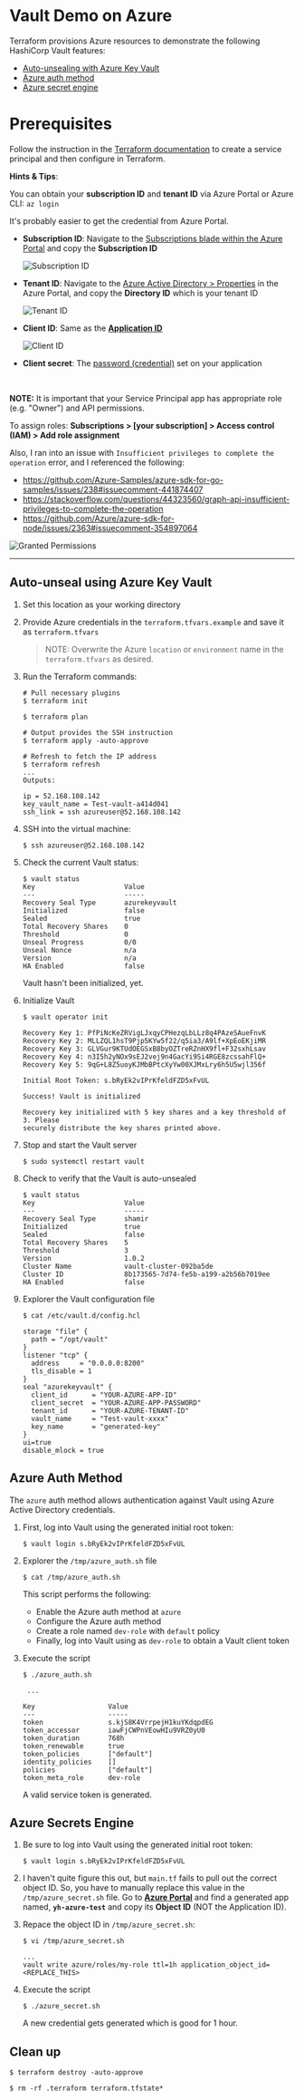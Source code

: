 # Vault Demo on Azure

Terraform provisions Azure resources to demonstrate the following HashiCorp Vault features:

- [Auto-unsealing with Azure Key Vault](#auto-unseal-using-azure-key-vault)
- [Azure auth method](#azure-auth-method)
- [Azure secret engine](#azure-secrets-engine) 


# Prerequisites

Follow the instruction in the [Terraform documentation](https://www.terraform.io/docs/providers/azurerm/auth/service_principal_client_certificate.html)
to create a service principal and then configure in Terraform.

**Hints & Tips**:

You can obtain your **subscription ID** and **tenant ID** via Azure Portal or Azure CLI: `az login`

It's probably easier to get the credential from Azure Portal. 

- **Subscription ID**: Navigate to the [Subscriptions blade within the Azure Portal](https://portal.azure.com/#blade/Microsoft_Azure_Billing/SubscriptionsBlade) and copy the **Subscription ID**  

    ![Subscription ID](https://s3-us-west-1.amazonaws.com/education-yh/screenshots/vault-autounseal-azure-1.png)

- **Tenant ID**: Navigate to the [Azure Active Directory > Properties](https://portal.azure.com/#blade/Microsoft_AAD_IAM/ActiveDirectoryMenuBlade/Properties) in the Azure Portal, and copy the **Directory ID** which is your tenant ID  

    ![Tenant ID](https://s3-us-west-1.amazonaws.com/education-yh/screenshots/vault-autounseal-azure-2.png)

- **Client ID**: Same as the [**Application ID**](https://portal.azure.com/#blade/Microsoft_AAD_IAM/ApplicationsListBlade)

    ![Client ID](https://s3-us-west-1.amazonaws.com/education-yh/screenshots/vault-autounseal-azure-3.png)

- **Client secret**: The [password (credential)](https://portal.azure.com/#blade/Microsoft_AAD_IAM/ApplicationsListBlade) set on your application

<br>

**NOTE:** It is important that your Service Principal app has appropriate role (e.g. "Owner") and API permissions.

To assign roles: **Subscriptions > [your subscription] > Access control (IAM) > Add role assignment**

Also, I ran into an issue with `Insufficient privileges to complete the operation` error, and I referenced the following:

- https://github.com/Azure-Samples/azure-sdk-for-go-samples/issues/238#issuecomment-441874407
- https://stackoverflow.com/questions/44323560/graph-api-insufficient-privileges-to-complete-the-operation
- https://github.com/Azure/azure-sdk-for-node/issues/2363#issuecomment-354897064

![Granted Permissions](https://s3-us-west-1.amazonaws.com/education-yh/screenshots/vault-azure-sp.png)

---

## Auto-unseal using Azure Key Vault


1. Set this location as your working directory

1. Provide Azure credentials in the `terraform.tfvars.example` and save it as `terraform.tfvars`

    > NOTE: Overwrite the Azure `location` or `environment` name in the `terraform.tfvars` as desired.

1. Run the Terraform commands:

    ```shell
    # Pull necessary plugins
    $ terraform init

    $ terraform plan

    # Output provides the SSH instruction
    $ terraform apply -auto-approve

    # Refresh to fetch the IP address
    $ terraform refresh
    ...
    Outputs:

    ip = 52.168.108.142
    key_vault_name = Test-vault-a414d041
    ssh_link = ssh azureuser@52.168.108.142
    ```

1. SSH into the virtual machine:

    ```text
    $ ssh azureuser@52.168.108.142
    ```

1. Check the current Vault status:

    ```text
    $ vault status
    Key                      Value
    ---                      -----
    Recovery Seal Type       azurekeyvault
    Initialized              false
    Sealed                   true
    Total Recovery Shares    0
    Threshold                0
    Unseal Progress          0/0
    Unseal Nonce             n/a
    Version                  n/a
    HA Enabled               false
    ```
    Vault hasn't been initialized, yet.

1. Initialize Vault

    ```plaintext
    $ vault operator init

    Recovery Key 1: PfPiNcKeZRVigLJxqyCPHezqLbLLz8q4PAzeSAueFnvK
    Recovery Key 2: MLLZQL1hsT9Pjp5KYw5f22/q5ia3/A9lf+XpEoEKjiMR
    Recovery Key 3: GLVGur9KTUdOEGSxB8byOZTreRZnHX9fl+F32sxhLsav
    Recovery Key 4: n3I5h2yNOx9sEJ2vej9n4GacYi9Si4RGE8zcssahFlQ+
    Recovery Key 5: 9qG+L8Z5uoyKJMbBPtcXyYw00XJMxLry6h5U5wjl356f

    Initial Root Token: s.bRyEk2vIPrKfeldFZD5xFvUL

    Success! Vault is initialized

    Recovery key initialized with 5 key shares and a key threshold of 3. Please
    securely distribute the key shares printed above.
    ```

1. Stop and start the Vault server

    ```shell
    $ sudo systemctl restart vault
    ```

1. Check to verify that the Vault is auto-unsealed

    ```text
    $ vault status
    Key                      Value
    ---                      -----
    Recovery Seal Type       shamir
    Initialized              true
    Sealed                   false
    Total Recovery Shares    5
    Threshold                3
    Version                  1.0.2
    Cluster Name             vault-cluster-092ba5de
    Cluster ID               8b173565-7d74-fe5b-a199-a2b56b7019ee
    HA Enabled               false
    ```

1. Explorer the Vault configuration file

    ```plaintext
    $ cat /etc/vault.d/config.hcl

    storage "file" {
      path = "/opt/vault"
    }
    listener "tcp" {
      address     = "0.0.0.0:8200"
      tls_disable = 1
    }
    seal "azurekeyvault" {
      client_id      = "YOUR-AZURE-APP-ID"
      client_secret  = "YOUR-AZURE-APP-PASSWORD"
      tenant_id      = "YOUR-AZURE-TENANT-ID"
      vault_name     = "Test-vault-xxxx"
      key_name       = "generated-key"
    }
    ui=true
    disable_mlock = true
    ```

## Azure Auth Method

The `azure` auth method allows authentication against Vault using Azure Active Directory credentials.

1. First, log into Vault using the generated initial root token:

    ```plaintext
    $ vault login s.bRyEk2vIPrKfeldFZD5xFvUL
    ```

1. Explorer the `/tmp/azure_auth.sh` file

    ```plaintext
    $ cat /tmp/azure_auth.sh
    ```

    This script performs the following:

    - Enable the Azure auth method at `azure`
    - Configure the Azure auth method
    - Create a role named `dev-role` with `default` policy
    - Finally, log into Vault using as `dev-role` to obtain a Vault client token

1. Execute the script

    ```plaintext
    $ ./azure_auth.sh

     ...

    Key                  Value
    ---                  -----
    token                s.kjS8K4VrrpejH1kuYKdqpdEG
    token_accessor       iawFjCWPnVEowHIu9VRZ0yU0
    token_duration       768h
    token_renewable      true
    token_policies       ["default"]
    identity_policies    []
    policies             ["default"]
    token_meta_role      dev-role
    ```

    A valid service token is generated.


## Azure Secrets Engine

1. Be sure to log into Vault using the generated initial root token:

    ```plaintext
    $ vault login s.bRyEk2vIPrKfeldFZD5xFvUL
    ```

1. I haven't quite figure this out, but `main.tf` fails to pull out the correct object ID.  So, you have to manually replace this value in the `/tmp/azure_secret.sh` file.  Go to [**Azure Portal**](https://portal.azure.com/#blade/Microsoft_AAD_IAM/ApplicationsListBlade) and find a generated app named, **`yh-azure-test`** and copy its **Object ID** (NOT the Application ID).

1. Repace the object ID in `/tmp/azure_secret.sh`:

    ```plaintext
    $ vi /tmp/azure_secret.sh

    ...
    vault write azure/roles/my-role ttl=1h application_object_id=<REPLACE_THIS>

    ```

1. Execute the script

    ```plaintext
    $ ./azure_secret.sh
    ```

    A new credential gets generated which is good for 1 hour.



## Clean up

```plaintext
$ terraform destroy -auto-approve

$ rm -rf .terraform terraform.tfstate*
```
